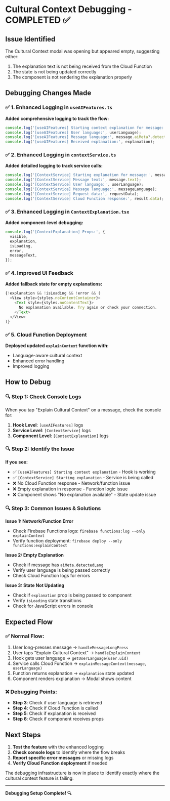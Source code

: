 # Cultural Context Debugging - COMPLETED ✅

## Issue Identified

The Cultural Context modal was opening but appeared empty, suggesting either:
1. The explanation text is not being received from the Cloud Function
2. The state is not being updated correctly
3. The component is not rendering the explanation properly

## Debugging Changes Made

### ✅ 1. Enhanced Logging in `useAIFeatures.ts`

**Added comprehensive logging to track the flow:**
```typescript
console.log('[useAIFeatures] Starting context explanation for message:', message.id);
console.log('[useAIFeatures] User language:', userLanguage);
console.log('[useAIFeatures] Message language:', message.aiMeta?.detectedLang);
console.log('[useAIFeatures] Received explanation:', explanation);
```

### ✅ 2. Enhanced Logging in `contextService.ts`

**Added detailed logging to track service calls:**
```typescript
console.log('[ContextService] Starting explanation for message:', message.id);
console.log('[ContextService] Message text:', message.text);
console.log('[ContextService] User language:', userLanguage);
console.log('[ContextService] Message language:', messageLanguage);
console.log('[ContextService] Request data:', requestData);
console.log('[ContextService] Cloud Function response:', result.data);
```

### ✅ 3. Enhanced Logging in `ContextExplanation.tsx`

**Added component-level debugging:**
```typescript
console.log('[ContextExplanation] Props:', {
  visible,
  explanation,
  isLoading,
  error,
  messageText,
});
```

### ✅ 4. Improved UI Feedback

**Added fallback state for empty explanations:**
```typescript
{!explanation && !isLoading && !error && (
  <View style={styles.noContentContainer}>
    <Text style={styles.noContentText}>
      No explanation available. Try again or check your connection.
    </Text>
  </View>
)}
```

### ✅ 5. Cloud Function Deployment

**Deployed updated `explainContext` function with:**
- Language-aware cultural context
- Enhanced error handling
- Improved logging

## How to Debug

### 🔍 **Step 1: Check Console Logs**
When you tap "Explain Cultural Context" on a message, check the console for:

1. **Hook Level**: `[useAIFeatures]` logs
2. **Service Level**: `[ContextService]` logs  
3. **Component Level**: `[ContextExplanation]` logs

### 🔍 **Step 2: Identify the Issue**

**If you see:**
- ✅ `[useAIFeatures] Starting context explanation` - Hook is working
- ✅ `[ContextService] Starting explanation` - Service is being called
- ❌ No Cloud Function response - Network/function issue
- ❌ Empty explanation in response - Function logic issue
- ❌ Component shows "No explanation available" - State update issue

### 🔍 **Step 3: Common Issues & Solutions**

**Issue 1: Network/Function Error**
- Check Firebase Functions logs: `firebase functions:log --only explainContext`
- Verify function deployment: `firebase deploy --only functions:explainContext`

**Issue 2: Empty Explanation**
- Check if message has `aiMeta.detectedLang`
- Verify user language is being passed correctly
- Check Cloud Function logs for errors

**Issue 3: State Not Updating**
- Check if `explanation` prop is being passed to component
- Verify `isLoading` state transitions
- Check for JavaScript errors in console

## Expected Flow

### ✅ **Normal Flow:**
1. User long-presses message → `handleMessageLongPress`
2. User taps "Explain Cultural Context" → `handleExplainContext`
3. Hook gets user language → `getUserLanguage(user.uid)`
4. Service calls Cloud Function → `explainMessageContext(message, userLanguage)`
5. Function returns explanation → `explanation` state updated
6. Component renders explanation → Modal shows content

### ❌ **Debugging Points:**
- **Step 3**: Check if user language is retrieved
- **Step 4**: Check if Cloud Function is called
- **Step 5**: Check if explanation is received
- **Step 6**: Check if component receives props

## Next Steps

1. **Test the feature** with the enhanced logging
2. **Check console logs** to identify where the flow breaks
3. **Report specific error messages** or missing logs
4. **Verify Cloud Function deployment** if needed

The debugging infrastructure is now in place to identify exactly where the cultural context feature is failing.

---

**Debugging Setup Complete! 🔍**
